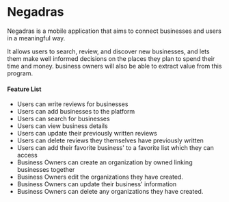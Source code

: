 # Negadras

Negadras is a mobile application that aims to connect businesses and users in a meaningful way. 

It allows users to search, review, and discover new businesses, and lets them make well informed decisions on the places they plan to spend their time and money. business owners will also be able to extract value from this program.


#### Feature List

- Users can write reviews for businesses
- Users can add businesses to the platform
- Users can search for businesses
- Users can view business details
- Users can update their previously written reviews
- Users can delete reviews they themselves have previously written
- Users can add their favorite business' to a favorite list which they can access
- Business Owners can create an organization by owned linking businesses together
- Business Owners edit the organizations they have created.
- Business Owners can update their business' information
- Business Owners can delete any organizations they have created.

